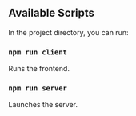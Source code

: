 ## Available Scripts

In the project directory, you can run:

### `npm run client`

Runs the frontend.

### `npm run server`

Launches the server.
